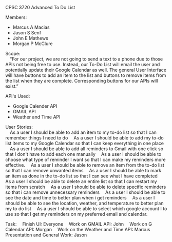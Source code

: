 CPSC 3720 
Advanced To Do List

Members:<br />
- Marcus A Macias 
- Jason S Senf
- John E Mathews
- Morgan P McClure

Scope:<br />
&emsp;“For our project, we are not going to send a text to a phone due to those APIs not being free to use. Instead, our To-Do List will email the user and potentially update their Google Calendar as well. The general User Interface will have buttons to add an item to the list and buttons to remove items from the list when they are complete. Corresponding buttons for our APIs will exist.”

API's Used:
- Google Calender API
- GMAIL API
- Weather and Time API

User Stories:<br />
&emsp;As a user I should be able to add an item to my to-do list so that I can remember things I need to do
&emsp;As a user I should be able to add my to-do list items to my Google Calendar so that I can keep everything in one place
&emsp;As a user I should be able to add all reminders to Gmail with one click so that I don't have to add each one manually
&emsp;As a user I should be able to choose what type of reminder I want so that I can make my reminders more effective.
&emsp;As a user I should be able to remove an item from the to-do list so that I can remove unwanted items 
&emsp;As a user I should be able to mark an item as done in the to-do list so that I can see what I have completed
&emsp;As a user I should be able to delete an entire list so that I can restart my items from scratch
&emsp;As a user I should be able to delete specific reminders so that i can remove unnecessary reminders
&emsp;As a user I should be able to see the date and time to better plan when i get reminders
&emsp;As a user I should be able to see the location, weather, and temperature to better plan my to do list
&emsp;As a user I should be able to select which google account I to use so that I get my reminders on my preferred email and calendar.

Task:
&emsp;Finish UI: Everyone
&emsp;Work on GMAIL API: John
&emsp;Work on G Calendar API: Morgan
&emsp;Work on the Weather and Time API: Marcus 
&emsp;Presentation and General Work: Jason

